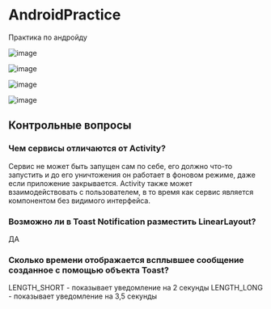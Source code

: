 # AndroidPractice
Практика по андройду

![image](https://user-images.githubusercontent.com/92590831/156740142-a29395ea-3484-4455-8b94-2b9dacb6d09d.png)

![image](https://user-images.githubusercontent.com/92590831/156740159-6a469ced-d17c-4140-9a5b-28b7b37f1001.png)

![image](https://user-images.githubusercontent.com/92590831/156740178-203d1620-bd04-4268-88a3-9e4f72feb22a.png)

![image](https://user-images.githubusercontent.com/92590831/156740196-e26708b3-7dbf-48e4-8c39-1177ec007165.png)

## Контрольные вопросы
### Чем сервисы отличаются от Activity?
Сервис не может быть запущен сам по себе, его должно что-то запустить и до его уничтожения он работает в фоновом режиме, даже если приложение закрывается. Activity также может взаимодействовать с пользователем, в то время как сервис является компонентом без видимого интерфейса.
### Возможно ли в Toast Notification разместить LinearLayout?
ДА
### Сколько времени отображается всплывшее сообщение созданное с помощью  объекта Toast?
LENGTH_SHORT - показывает уведомление на 2 секунды
LENGTH_LONG - показывает уведомление на 3,5 секунды
